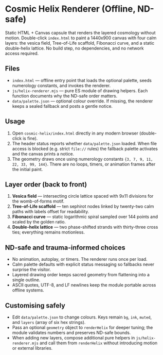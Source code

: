 # Cosmic Helix Renderer (Offline, ND-safe)

Static HTML + Canvas capsule that renders the layered cosmology without motion. Double-click `index.html` to paint a 1440x900 canvas with four calm layers: the vesica field, Tree-of-Life scaffold, Fibonacci curve, and a static double-helix lattice. No build step, no dependencies, and no network access required.

## Files
- `index.html` — offline entry point that loads the optional palette, seeds numerology constants, and invokes the renderer.
- `js/helix-renderer.mjs` — pure ES module of drawing helpers. Each function documents why the ND-safe order matters.
- `data/palette.json` — optional colour override. If missing, the renderer keeps a sealed fallback and posts a gentle notice.

## Usage
1. Open `cosmic-helix/index.html` directly in any modern browser (double-click is fine).
2. The header status reports whether `data/palette.json` loaded. When file access is blocked (e.g. strict `file://` rules) the fallback palette activates and the canvas prints a notice.
3. The geometry draws once using numerology constants `{3, 7, 9, 11, 22, 33, 99, 144}`. There are no loops, timers, or animation frames after the initial paint.

## Layer order (back to front)
1. **Vesica field** — intersecting circle lattice spaced with 9x11 divisions for the womb-of-forms motif.
2. **Tree-of-Life scaffold** — ten sephirot nodes linked by twenty-two calm paths with labels offset for readability.
3. **Fibonacci curve** — static logarithmic spiral sampled over 144 points and scaled by the golden ratio.
4. **Double-helix lattice** — two phase-shifted strands with thirty-three cross ties; everything remains motionless.

## ND-safe and trauma-informed choices
- No animation, autoplay, or timers. The renderer runs once per load.
- Calm palette defaults with explicit status messaging so fallbacks never surprise the visitor.
- Layered drawing order keeps sacred geometry from flattening into a single outline.
- ASCII quotes, UTF-8, and LF newlines keep the module portable across offline systems.

## Customising safely
- Edit `data/palette.json` to change colours. Keys remain `bg`, `ink`, `muted`, and `layers` (array of six hex strings).
- Pass an optional `geometry` object to `renderHelix` for deeper tuning; the module validates numbers and preserves ND-safe bounds.
- When adding new layers, compose additional pure helpers in `js/helix-renderer.mjs` and call them from `renderHelix` without introducing motion or external libraries.
